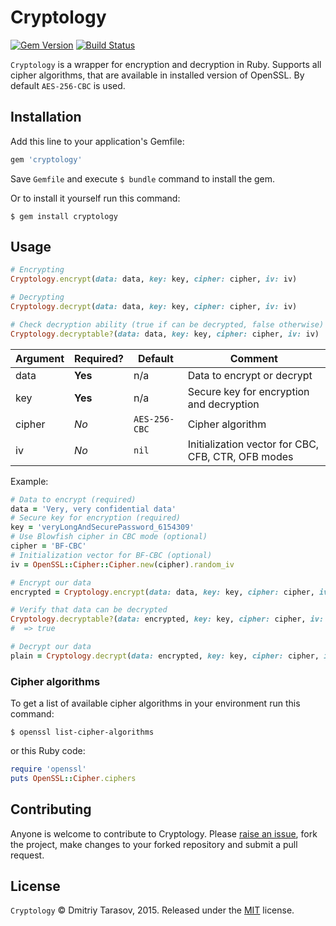 # Cryptology

[![Gem Version](https://badge.fury.io/rb/cryptology.svg)](https://badge.fury.io/rb/cryptology)
[![Build Status](https://travis-ci.org/rubysamurai/cryptology.svg?branch=master)](https://travis-ci.org/rubysamurai/cryptology)

`Cryptology` is a wrapper for encryption and decryption in Ruby. Supports all cipher algorithms, that are available in installed version of OpenSSL. By default `AES-256-CBC` is used.

## Installation

Add this line to your application's Gemfile:

```ruby
gem 'cryptology'
```

Save `Gemfile` and execute `$ bundle` command to install the gem.

Or to install it yourself run this command:

```
$ gem install cryptology
```

## Usage

```ruby
# Encrypting
Cryptology.encrypt(data: data, key: key, cipher: cipher, iv: iv)

# Decrypting
Cryptology.decrypt(data: data, key: key, cipher: cipher, iv: iv)

# Check decryption ability (true if can be decrypted, false otherwise)
Cryptology.decryptable?(data: data, key: key, cipher: cipher, iv: iv)
```


Argument | Required? | Default       | Comment
---------|-----------|---------------|-------------
data     | **Yes**   | n/a           | Data to encrypt or decrypt
key      | **Yes**   | n/a           | Secure key for encryption and decryption
cipher   | *No*      | `AES-256-CBC` | Cipher algorithm
iv       | *No*      | `nil`         | Initialization vector for CBC, CFB, CTR, OFB modes

Example:

```ruby
# Data to encrypt (required)
data = 'Very, very confidential data'
# Secure key for encryption (required)
key = 'veryLongAndSecurePassword_6154309'
# Use Blowfish cipher in CBC mode (optional)
cipher = 'BF-CBC'
# Initialization vector for BF-CBC (optional)
iv = OpenSSL::Cipher::Cipher.new(cipher).random_iv

# Encrypt our data
encrypted = Cryptology.encrypt(data: data, key: key, cipher: cipher, iv: iv)

# Verify that data can be decrypted
Cryptology.decryptable?(data: encrypted, key: key, cipher: cipher, iv: iv)
#  => true

# Decrypt our data
plain = Cryptology.decrypt(data: encrypted, key: key, cipher: cipher, iv: iv)
```

### Cipher algorithms

To get a list of available cipher algorithms in your environment run this command:

```
$ openssl list-cipher-algorithms
```

or this Ruby code:

```ruby
require 'openssl'
puts OpenSSL::Cipher.ciphers
```

## Contributing

Anyone is welcome to contribute to Cryptology. Please [raise an issue](https://github.com/rubysamurai/cryptology/issues), fork the project, make changes to your forked repository and submit a pull request.

## License

`Cryptology` © Dmitriy Tarasov, 2015. Released under the [MIT](https://github.com/rubysamurai/cryptology/blob/master/LICENSE.txt) license.